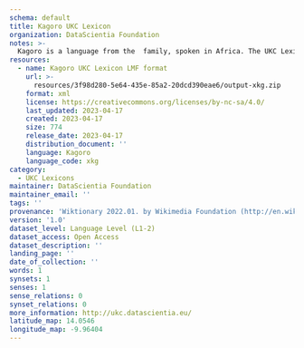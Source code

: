 ```yaml
---
schema: default
title: Kagoro UKC Lexicon
organization: DataScientia Foundation
notes: >-
  Kagoro is a language from the  family, spoken in Africa. The UKC Lexicon of Kagoro is represented as a lexico-semantic network. It consists of words, word senses, synsets, as well as sense-level and synset-level relationships.
resources:
  - name: Kagoro UKC Lexicon LMF format
    url: >-
      resources/3f98d280-5e64-435e-85a2-20dcd390eae6/output-xkg.zip
    format: xml
    license: https://creativecommons.org/licenses/by-nc-sa/4.0/
    last_updated: 2023-04-17
    created: 2023-04-17
    size: 774
    release_date: 2023-04-17
    distribution_document: ''
    language: Kagoro
    language_code: xkg
category:
  - UKC Lexicons
maintainer: DataScientia Foundation
maintainer_email: ''
tags: ''
provenance: 'Wiktionary 2022.01. by Wikimedia Foundation (http://en.wiktionary.org); Princeton WordNet 2.1 by Princeton University (https://wordnet.princeton.edu)'
version: '1.0'
dataset_level: Language Level (L1-2)
dataset_access: Open Access
dataset_description: ''
landing_page: ''
date_of_collection: ''
words: 1
synsets: 1
senses: 1
sense_relations: 0
synset_relations: 0
more_information: http://ukc.datascientia.eu/
latitude_map: 14.0546
longitude_map: -9.96404
---
```

